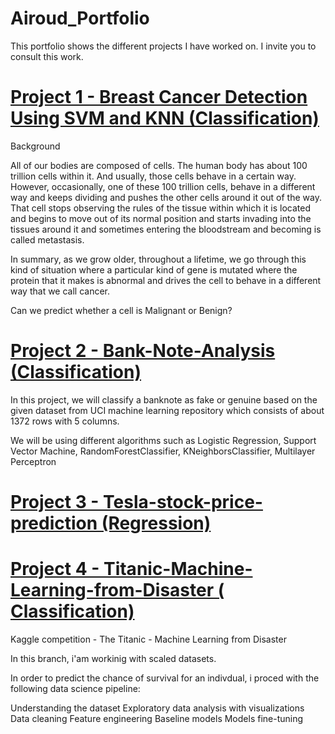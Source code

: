 # Airoud_Portfolio
This portfolio shows the different projects I have worked on. 
I invite you to consult this work.

# [Project 1 - Breast Cancer Detection Using SVM and KNN (Classification)](https://github.com/airoud/Breast-Cancer-Detection-Using-SVM-and-KNN)
Background

All of our bodies are composed of cells. The human body has about 100 trillion cells within it. And usually, those cells behave in a certain way. However, occasionally, one of these 100 trillion cells, behave in a different way and keeps dividing and pushes the other cells around it out of the way. That cell stops observing the rules of the tissue within which it is located and begins to move out of its normal position and starts invading into the tissues around it and sometimes entering the bloodstream and becoming is called metastasis.

In summary, as we grow older, throughout a lifetime, we go through this kind of situation where a particular kind of gene is mutated where the protein that it makes is abnormal and drives the cell to behave in a different way that we call cancer.

Can we predict whether a cell is Malignant or Benign?

# [Project 2 - Bank-Note-Analysis (Classification)](https://github.com/airoud/Bank-Note-Analysis)

In this project, we will classify a banknote as fake or genuine based on the given dataset from UCI machine learning repository which consists of about 1372 rows with 5 columns.

We will be using different algorithms such as Logistic Regression, Support Vector Machine, RandomForestClassifier, KNeighborsClassifier, Multilayer Perceptron

# [Project 3 - Tesla-stock-price-prediction (Regression)](https://github.com/airoud/Tesla-stock-price-prediction)

# [Project 4 - Titanic-Machine-Learning-from-Disaster ( Classification)](https://github.com/airoud/Titanic-Machine-Learning-from-Disaster/tree/Scaling-Features)
Kaggle competition - The Titanic - Machine Learning from Disaster

In this branch, i'am workinig with scaled datasets.

In order to predict the chance of survival for an indivdual, i proced with the following data science pipeline:

Understanding the dataset Exploratory data analysis with visualizations Data cleaning Feature engineering Baseline models Models fine-tuning
